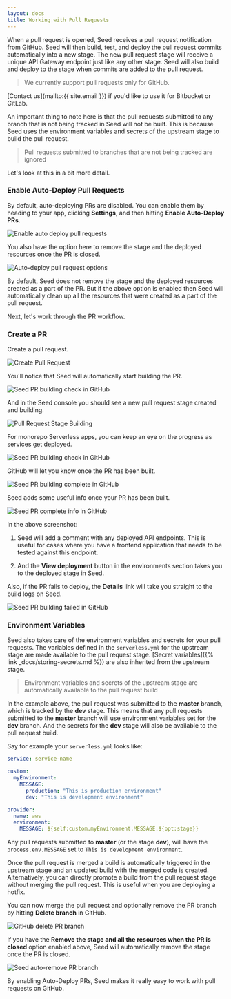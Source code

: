 ```yaml
---
layout: docs
title: Working with Pull Requests
---
```


When a pull request is opened, Seed receives a pull request notification from GitHub. Seed will then build, test, and deploy the pull request commits automatically into a new stage. The new pull request stage will receive a unique API Gateway endpoint just like any other stage. Seed will also build and deploy to the stage when commits are added to the pull request.

> We currently support pull requests only for GitHub.

[Contact us](mailto:{{ site.email }}) if you'd like to use it for Bitbucket or GitLab.

An important thing to note here is that the pull requests submitted to any branch that is not being tracked in Seed will not be built. This is because Seed uses the environment variables and secrets of the upstream stage to build the pull request.

> Pull requests submitted to branches that are not being tracked are ignored

Let's look at this in a bit more detail.

### Enable Auto-Deploy Pull Requests

By default, auto-deploying PRs are disabled. You can enable them by heading to your app, clicking **Settings**, and then hitting **Enable Auto-Deploy PRs**.

![Enable auto deploy pull requests](/assets/docs/working-with-pull-requests/enable-auto-deploy-pr.png)

You also have the option here to remove the stage and the deployed resources once the PR is closed.

![Auto-deploy pull request options](/assets/docs/working-with-pull-requests/auto-deploy-pr-options.png)

By default, Seed does not remove the stage and the deployed resources created as a part of the PR. But if the above option is enabled then Seed will automatically clean up all the resources that were created as a part of the pull request.

Next, let's work through the PR workflow.

### Create a PR

Create a pull request.

![Create Pull Request](/assets/docs/working-with-pull-requests/create-pull-request.png)

You'll notice that Seed will automatically start building the PR.

![Seed PR building check in GitHub](/assets/docs/working-with-pull-requests/seed-pr-building-check-in-github.png)

And in the Seed console you should see a new pull request stage created and building.

![Pull Request Stage Building](/assets/docs/working-with-pull-requests/pull-request-stage-building.png)

For monorepo Serverless apps, you can keep an eye on the progress as services get deployed.

![Seed PR building check in GitHub](/assets/docs/working-with-pull-requests/seed-pr-building-check-progress-in-github.png)

GitHub will let you know once the PR has been built.

![Seed PR building complete in GitHub](/assets/docs/working-with-pull-requests/seed-pr-building-complete-in-github.png)

Seed adds some useful info once your PR has been built.

![Seed PR complete info in GitHub](/assets/docs/working-with-pull-requests/seed-pr-complete-info-in-github.png)

In the above screenshot:

1. Seed will add a comment with any deployed API endpoints. This is useful for cases where you have a frontend application that needs to be tested against this endpoint.

2. And the **View deployment** button in the environments section takes you to the deployed stage in Seed.

Also, if the PR fails to deploy, the **Details** link will take you straight to the build logs on Seed.

![Seed PR building failed in GitHub](/assets/docs/working-with-pull-requests/seed-pr-building-failed-in-github.png)

### Environment Variables

Seed also takes care of the environment variables and secrets for your pull requests. The variables defined in the `serverless.yml` for the upstream stage are made available to the pull request stage. [Secret variables]({% link _docs/storing-secrets.md %}) are also inherited from the upstream stage.

> Environment variables and secrets of the upstream stage are automatically available to the pull request build

In the example above, the pull request was submitted to the **master** branch, which is tracked by the **dev** stage. This means that any pull requests submitted to the **master** branch will use environment variables set for the **dev** branch. And the secrets for the **dev** stage will also be available to the pull request build.

Say for example your `serverless.yml` looks like:

``` yaml
service: service-name

custom:
  myEnvironment:
    MESSAGE:
      production: "This is production environment"
      dev: "This is development environment"

provider:
  name: aws
  environment:
    MESSAGE: ${self:custom.myEnvironment.MESSAGE.${opt:stage}}
```

Any pull requests submitted to **master** (or the stage **dev**), will have the `process.env.MESSAGE` set to `This is development environment`.

Once the pull request is merged a build is automatically triggered in the upstream stage and an updated build with the merged code is created. Alternatively, you can directly promote a build from the pull request stage without merging the pull request. This is useful when you are deploying a hotfix.

You can now merge the pull request and optionally remove the PR branch by hitting **Delete branch** in GitHub.

![GitHub delete PR branch](/assets/docs/working-with-pull-requests/github-delete-pr-branch.png)

If you have the **Remove the stage and all the resources when the PR is closed** option enabled above, Seed will automatically remove the stage once the PR is closed.

![Seed auto-remove PR branch](/assets/docs/working-with-pull-requests/seed-auto-remove-pr-branch.png)

By enabling Auto-Deploy PRs, Seed makes it really easy to work with pull requests on GitHub.
